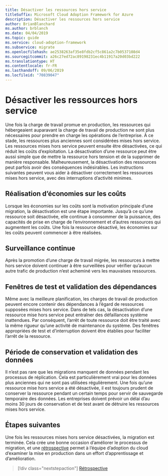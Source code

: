 ```yaml
---
title: Désactiver les ressources hors service
titleSuffix: Microsoft Cloud Adoption Framework for Azure
description: Désactiver les ressources hors service
author: BrianBlanchard
ms.author: brblanch
ms.date: 04/04/2019
ms.topic: guide
ms.service: cloud-adoption-framework
ms.subservice: migrate
ms.openlocfilehash: ae2538263af35e8fdb2cf5c861a2c7b0537108d4
ms.sourcegitcommit: a26c27ed72ac89198231ec4b11917a20d03bd222
ms.translationtype: HT
ms.contentlocale: fr-FR
ms.lasthandoff: 09/06/2019
ms.locfileid: "70839047"
---
```

# <a name="decommission-retired-assets"></a>Désactiver les ressources hors service

Une fois la charge de travail promue en production, les ressources qui hébergeaient auparavant la charge de travail de production ne sont plus nécessaires pour prendre en charge les opérations de l’entreprise. À ce stade, les ressources plus anciennes sont considérées mises hors service. Les ressources mises hors service peuvent ensuite être désactivées, ce qui réduit les coûts d’exploitation. La désactivation d’une ressource peut être aussi simple que de mettre la ressource hors tension et de la supprimer de manière responsable. Malheureusement, la désactivation des ressources peut parfois avoir des conséquences indésirables. Les instructions suivantes peuvent vous aider à désactiver correctement les ressources mises hors service, avec des interruptions d’activité minimes.

## <a name="cost-savings-realization"></a>Réalisation d’économies sur les coûts

Lorsque les économies sur les coûts sont la motivation principale d’une migration, la désactivation est une étape importante. Jusqu’à ce qu’une ressource soit désactivée, elle continue à consommer de la puissance, des capacités de prise en charge de l’environnement et d’autres ressources qui augmentent les coûts. Une fois la ressource désactivé, les économies sur les coûts peuvent commencer à être réalisées.

## <a name="continued-monitoring"></a>Surveillance continue

Après la promotion d’une charge de travail migrée, les ressources à mettre hors service doivent continuer à être surveillées pour vérifier qu’aucun autre trafic de production n’est acheminé vers les mauvaises ressources.

## <a name="testing-windows-and-dependency-validation"></a>Fenêtres de test et validation des dépendances

Même avec la meilleure planification, les charges de travail de production peuvent encore contenir des dépendances à l’égard de ressources supposées mises hors service. Dans de tels cas, la désactivation d’une ressource mise hors service peut entraîner des défaillances système inattendues. Par conséquent, l’arrêt de toute ressource doit être traité avec la même rigueur qu’une activité de maintenance du système. Des fenêtres appropriées de test et d’interruption doivent être établies pour faciliter l’arrêt de la ressource.

## <a name="holding-period-and-data-validation"></a>Période de conservation et validation des données

Il n’est pas rare que les migrations manquent de données pendant les processus de réplication. Cela est particulièrement vrai pour les données plus anciennes qui ne sont pas utilisées régulièrement. Une fois qu’une ressource mise hors service a été désactivée, il est toujours prudent de conserver la ressource pendant un certain temps pour servir de sauvegarde temporaire des données. Les entreprises doivent prévoir un délai d’au moins 30 jours de conservation et de test avant de détruire les ressources mises hors service.

## <a name="next-steps"></a>Étapes suivantes

Une fois les ressources mises hors service désactivées, la migration est terminée. Cela crée une bonne occasion d’améliorer le processus de migration, et une [rétrospective](./retrospective.md) permet à l’équipe d’adoption du cloud d’examiner la mise en production dans un effort d’apprentissage et d’amélioration.

> [!div class="nextstepaction"]
> [Rétrospective](./retrospective.md)

